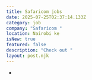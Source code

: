 ```yaml
---
title: Safaricom jobs
date: 2025-07-25T02:37:14.133Z
category: job
company: "Safaricom "
location: Nairobi ke
isNew: true
featured: false
description: "Check out "
layout: post.njk
---
```

*